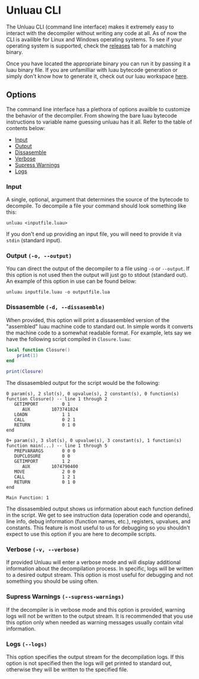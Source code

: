 # Unluau CLI
The Unluau CLI (command line interface) makes it extremely easy to interact with the decompiler without writing any code at all. As of now the CLI is availible for Linux and Windows operating systems. To see if your operating system is supported, check the [releases](https://github.com/valencefun/unluau/tags) tab for a matching binary. 

Once you have located the appropriate binary you can run it by passing it a luau binary file. If you are unfamilliar with luau bytecode generation or simply don't know how to generate it, check out our luau workspace [here](https://github.com/valencefun/luau-workspace).

## Options
The command line interface has a plethora of options availble to customize the behavior of the decompiler. From showing the bare luau bytecode instructions to variable name guessing unluau has it all. Refer to the table of contents below:
* [Input](#input)
* [Output](#output--o---output)
* [Dissasemble](#dissasemble--d---dissasemble)
* [Verbose](#verbose--v---verbose)
* [Supress Warnings](#supress-warnings---supress-warnings)
* [Logs](#logs---logs)

### Input
A single, optional, argument that determines the source of the bytecode to decompile. To decompile a file your command should look something like this:
```
unluau <inputfile.luau>
```
If you don't end up providing an input file, you will need to provide it via `stdin` (standard input).

### Output `(-o, --output)`
You can direct the output of the decompiler to a file using ``-o`` or `--output`. If this option is not used then the output will just go to stdout (standard out). An example of this option in use can be found below:
```
unluau inputfile.luau -o outputfile.lua
```

### Dissasemble `(-d, --dissasemble)`
When provided, this option will print a dissasembled version of the "assembled" luau machine code to standard out. In simple words it converts the machine code to a somewhat readable format. For example, lets say we have the following script compiled in `Closure.luau`:
```lua
local function Closure()
    print(1)
end

print(Closure)
```
The dissasembled output for the script would be the following:
```
0 param(s), 2 slot(s), 0 upvalue(s), 2 constant(s), 0 function(s)
function Closure() -- line 1 through 2
   GETIMPORT         0 1
      AUX        1073741824
   LOADN             1 1
   CALL              0 2 1
   RETURN            0 1 0
end

0+ param(s), 3 slot(s), 0 upvalue(s), 3 constant(s), 1 function(s)
function main(...) -- line 1 through 5
   PREPVARARGS       0 0 0
   DUPCLOSURE        0 0
   GETIMPORT         1 2
      AUX        1074790400
   MOVE              2 0 0
   CALL              1 2 1
   RETURN            0 1 0
end

Main Function: 1
```
The dissasembled output shows us information about each function defined in the script. We get to see instruction data (operation code and operands), line info, debug information (function names, etc.), registers, upvalues, and constants. This feature is most useful to us for debugging so you shouldn't expect to use this option if you are here to decompile scripts.

### Verbose `(-v, --verbose)`
If provided Unluau will enter a verbose mode and will display additional information about the decompilation process. In specific, logs will be written to a desired output stream. This option is most useful for debugging and not something you should be using often.

### Supress Warnings `(--supress-warnings)`
If the decompiler is in verbose mode and this option is provided, warning logs will not be written to the output stream. It is recommended that you use this option only when needed as warning messages usually contain vital information.

### Logs `(--logs)`
This option specifies the output stream for the decompilation logs. If this option is not specified then the logs will get printed to standard out, otherwise they will be written to the specified file.
